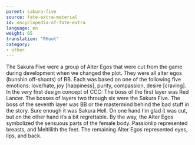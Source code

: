 ```yaml
---
parent: sakura-five
source: fate-extra-material
id: encyclopedia-of-fate-extra
language: en
weight: 65
translation: "RHuot"
category:
- other
---
```


The Sakura Five were a group of Alter Egos that were cut from the game during development when we changed the plot.
They were all alter egos (bunshin off-shoots) of BB. Each was based on one of the following five emotions: love/hate, joy [happiness], purity, compassion, desire [craving].
In the very first design concept of CCC:
The boss of the first layer was Red Lancer.
The bosses of layers two through six were the Sakura Five.
The boss of the seventh layer was BB or the mastermind behind the bad stuff in the story.
Sure enough it was Sakura Hell. On one hand I’m glad it was cut, but on the other hand it’s a bit regrettable.
By the way, the Alter Egos symbolized the sensuous parts of the female body.
Passionlip represented breasts, and Meltlilith the feet.
The remaining Alter Egos represented eyes, lips, and back.
